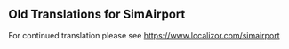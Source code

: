 ## Old Translations for SimAirport

For continued translation please see https://www.localizor.com/simairport
